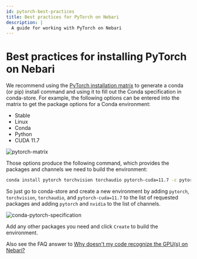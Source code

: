 ```yaml
---
id: pytorch-best-practices
title: Best practices for PyTorch on Nebari
description: |
  A guide for working with PyTorch on Nebari
---
```


# Best practices for installing PyTorch on Nebari
We recommend using the [PyTorch installation matrix][pytorch installation matrix] to generate a conda (or pip) install command and using it to fill out the Conda specification in conda-store.  For example, the following options can be entered into the matrix to get the package options for a Conda environment:
- Stable
- Linux
- Conda
- Python
- CUDA 11.7

![pytorch-matrix](img/how-tos/pytorch-specification-matrix.png)

Those options produce the following command, which provides the packages and channels we need to build the environment:

```bash
conda install pytorch torchvision torchaudio pytorch-cuda=11.7 -c pytorch -c nvidia
```

So just go to conda-store and create a new environment by adding `pytorch`, `torchvision`, `torchaudio`, and `pytorch-cuda=11.7` to the list of requested packages and adding `pytorch` and `nvidia` to the list of channels.

![conda-pytorch-specification](img/how-tos/pytorch-conda-specification.png)

Add any other packages you need and click `Create` to build the environment.

Also see the FAQ answer to [Why doesn't my code recognize the GPU(s) on Nebari?](www.nebari.dev/docs/faq#why-doesnt-my-code-recognize-the-gpus-on-nebari)

[pytorch installation matrix]: https://pytorch.org/get-started
